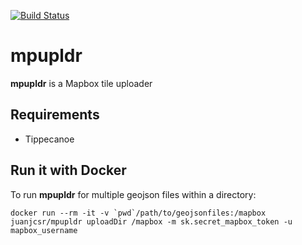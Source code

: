 [![Build Status](https://travis-ci.org/juanjcsr/mpupldr.svg?branch=master)](https://travis-ci.org/juanjcsr/mpupldr)

# mpupldr

**mpupldr** is a Mapbox tile uploader

## Requirements

- Tippecanoe

## Run it with Docker

To run **mpupldr** for multiple geojson files within a directory:

```
docker run --rm -it -v `pwd`/path/to/geojsonfiles:/mapbox juanjcsr/mpupldr uploadDir /mapbox -m sk.secret_mapbox_token -u mapbox_username
```